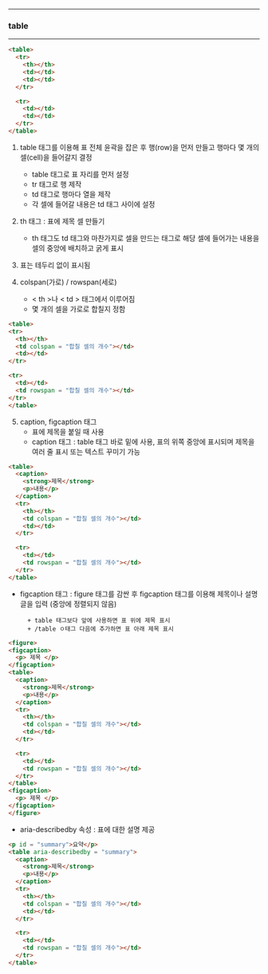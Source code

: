 -----
### table
-----    
```html
<table>
  <tr>
    <th></th>
    <td></td>
    <td></td>
  </tr>

  <tr>
    <td></td>
    <td></td>  
  </tr>
</table>
```

1. table 태그를 이용해 표 전체 윤곽을 잡은 후 행(row)을 먼저 만들고 행마다 몇 개의 셀(cell)을 들어갈지 결정
     - table 태그로 표 자리를 먼저 설정
     - tr 태그로 행 제작
     - td 태그로 행마다 열을 제작
     - 각 셀에 들어갈 내용은 td 태그 사이에 설정

2. th 태그 : 표에 제목 셀 만들기
   - th 태그도 td 태그와 마찬가지로 셀을 만드는 태그로 해당 셀에 들어가는 내용을 셀의 중앙에 배치하고 굵게 표시

3. 표는 테두리 없이 표시됨

4. colspan(가로) / rowspan(세로)
   - < th >나 < td > 태그에서 이루어짐
   - 몇 개의 셀을 가로로 합칠지 정함
  ```html
<table>
  <tr>
    <th></th>
    <td colspan = "합칠 셀의 개수"></td>
    <td></td>
  </tr>

  <tr>
    <td></td>
    <td rowspan = "합칠 셀의 개수"></td>  
  </tr>
</table>
```

5. caption, figcaption 태그
   - 표에 제목을 붙일 때 사용
   - caption 태그 : table 태그 바로 밑에 사용, 표의 위쪽 중앙에 표시되며 제목을 여러 줄 표시 또는 텍스트 꾸미기 가능
```html
<table>
  <caption>
    <strong>제목</strong>
    <p>내용</p>
  </caption>
  <tr>
    <th></th>
    <td colspan = "합칠 셀의 개수"></td>
    <td></td>
  </tr>

  <tr>
    <td></td>
    <td rowspan = "합칠 셀의 개수"></td>  
  </tr>
</table>
```
   - figcaption 태그 : figure 태그를 감싼 후 figcaption 태그를 이용해 제목이나 설명 글을 입력 (중앙에 정렬되지 않음)

           + table 태그보다 앞에 사용하면 표 위에 제목 표시
           + /table ㅇ태그 다음에 추가하면 표 아래 제목 표시
```html
<figure>
<figcaption>
  <p> 제목 </p>
</figcaption>
<table>
  <caption>
    <strong>제목</strong>
    <p>내용</p>
  </caption>
  <tr>
    <th></th>
    <td colspan = "합칠 셀의 개수"></td>
    <td></td>
  </tr>

  <tr>
    <td></td>
    <td rowspan = "합칠 셀의 개수"></td>  
  </tr>
</table>
<figcaption>
  <p> 제목 </p>
</figcaption>
</figure>
```

  - aria-describedby 속성 : 표에 대한 설명 제공
```html
<p id = "summary">요약</p>
<table aria-describedby = "summary">
  <caption>
    <strong>제목</strong>
    <p>내용</p>
  </caption>
  <tr>
    <th></th>
    <td colspan = "합칠 셀의 개수"></td>
    <td></td>
  </tr>

  <tr>
    <td></td>
    <td rowspan = "합칠 셀의 개수"></td>  
  </tr>
</table>
```
